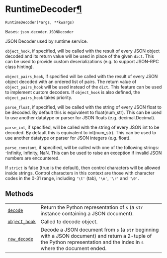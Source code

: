# RuntimeDecoder[¶](#runtimedecoder "Permalink to this headline")

<span id="undefined" />

`RuntimeDecoder(*args, **kwargs)`

Bases: `json.decoder.JSONDecoder`

JSON Decoder used by runtime service.

`object_hook`, if specified, will be called with the result of every JSON object decoded and its return value will be used in place of the given `dict`. This can be used to provide custom deserializations (e.g. to support JSON-RPC class hinting).

`object_pairs_hook`, if specified will be called with the result of every JSON object decoded with an ordered list of pairs. The return value of `object_pairs_hook` will be used instead of the `dict`. This feature can be used to implement custom decoders. If `object_hook` is also defined, the `object_pairs_hook` takes priority.

`parse_float`, if specified, will be called with the string of every JSON float to be decoded. By default this is equivalent to float(num\_str). This can be used to use another datatype or parser for JSON floats (e.g. decimal.Decimal).

`parse_int`, if specified, will be called with the string of every JSON int to be decoded. By default this is equivalent to int(num\_str). This can be used to use another datatype or parser for JSON integers (e.g. float).

`parse_constant`, if specified, will be called with one of the following strings: -Infinity, Infinity, NaN. This can be used to raise an exception if invalid JSON numbers are encountered.

If `strict` is false (true is the default), then control characters will be allowed inside strings. Control characters in this context are those with character codes in the 0-31 range, including `'\t'` (tab), `'\n'`, `'\r'` and `'\0'`.

## Methods

|                                                                                                                                                                                               |                                                                                                                                                                           |
| --------------------------------------------------------------------------------------------------------------------------------------------------------------------------------------------- | ------------------------------------------------------------------------------------------------------------------------------------------------------------------------- |
| [`decode`](qiskit.providers.ibmq.runtime.RuntimeDecoder.decode#qiskit.providers.ibmq.runtime.RuntimeDecoder.decode "qiskit.providers.ibmq.runtime.RuntimeDecoder.decode")                     | Return the Python representation of `s` (a `str` instance containing a JSON document).                                                                                    |
| [`object_hook`](qiskit.providers.ibmq.runtime.RuntimeDecoder.object_hook#qiskit.providers.ibmq.runtime.RuntimeDecoder.object_hook "qiskit.providers.ibmq.runtime.RuntimeDecoder.object_hook") | Called to decode object.                                                                                                                                                  |
| [`raw_decode`](qiskit.providers.ibmq.runtime.RuntimeDecoder.raw_decode#qiskit.providers.ibmq.runtime.RuntimeDecoder.raw_decode "qiskit.providers.ibmq.runtime.RuntimeDecoder.raw_decode")     | Decode a JSON document from `s` (a `str` beginning with a JSON document) and return a 2-tuple of the Python representation and the index in `s` where the document ended. |
